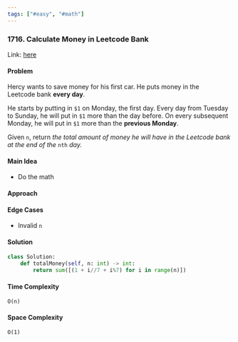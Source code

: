 ```yaml
---
tags: ["#easy", "#math"]
---
```

### 1716. Calculate Money in Leetcode Bank

Link: [here](https://leetcode.com/problems/calculate-money-in-leetcode-bank/description/)

#### Problem
Hercy wants to save money for his first car. He puts money in the Leetcode bank **every day**.

He starts by putting in `$1` on Monday, the first day. Every day from Tuesday to Sunday, he will put in `$1` more than the day before. On every subsequent Monday, he will put in `$1` more than the **previous Monday**.

Given `n`, return _the total amount of money he will have in the Leetcode bank at the end of the_ `nth` _day._

#### Main Idea
- Do the math

#### Approach

#### Edge Cases
- Invalid `n`

#### Solution
```python 
class Solution:
    def totalMoney(self, n: int) -> int:
        return sum([(1 + i//7 + i%7) for i in range(n)])
```

#### Time Complexity
`O(n)`

#### Space Complexity
`O(1)`

